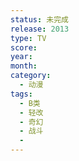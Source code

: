 ```yaml
---
status: 未完成
release: 2013
type: TV
score:
year:
month:
category:
  - 动漫
tags:
  - B类
  - 轻改
  - 奇幻
  - 战斗
  - 
---
```

